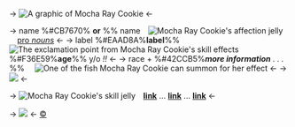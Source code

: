 -> ![A graphic of Mocha Ray Cookie](https://i.postimg.cc/rFF34gq4/mocharay.png) <-

-> name %#CB7670% **or** %% name⠀ ![Mocha Ray Cookie's affection jelly](https://i.postimg.cc/cLfRLyPB/mocharay4.png) ⠀  [pro *nouns*](/) <-
-> label %#EAAD8A%**label**%%⠀ ![The exclamation point from Mocha Ray Cookie's skill effects](https://i.postimg.cc/TYzjxYNP/mocharay5.png)⠀ %#F36E59%**age**%% y/o *!!* <-
-> race + %#42CCB5%***more information** . . .* %% ⠀ ![One of the fish Mocha Ray Cookie can summon for her effect](https://i.postimg.cc/s2c55PjB/mocharay2.png) <-
-> ![](https://i.postimg.cc/prGzr7PX/space.png) <-

-> ![Mocha Ray Cookie's skill jelly](https://i.postimg.cc/yNBFJpH4/mocharay3.png)⠀ [**link**](/) ... [**link**](/) ... [**link**](/)  <-

-> ![](https://i.postimg.cc/prGzr7PX/space.png) <-
[©](/frapuccino)